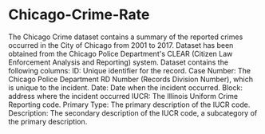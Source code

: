 # Chicago-Crime-Rate
The Chicago Crime dataset contains a summary of the reported crimes occurred in the City of Chicago from 2001 to 2017. 
Dataset has been obtained from the Chicago Police Department's CLEAR (Citizen Law Enforcement Analysis and Reporting) system.
Dataset contains the following columns: 
ID: Unique identifier for the record.
Case Number: The Chicago Police Department RD Number (Records Division Number), which is unique to the incident.
Date: Date when the incident occurred.
Block: address where the incident occurred
IUCR: The Illinois Uniform Crime Reporting code.
Primary Type: The primary description of the IUCR code.
Description: The secondary description of the IUCR code, a subcategory of the primary description.

